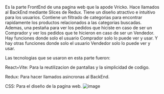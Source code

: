 Es la parte FrontEnd de una pagina web que la apode Vricko. Hace llamados al BackEnd mediante Slices de Redux. Tiene un diseño atractivo e intuitivo para los usuarios.
Contiene un filtrado de categorias para encontrar rapidamente los productos relacionados a las categorias buscadas. 
Ademas, una pestaña para ver los pedidos que hiciste en caso de ser un Comprador y ver los pedidos que te hicieron en caso de ser un Vendedor.
Hay funciones donde solo el usuario Comprador solo lo puede ver y usar. Y hay otras funciones donde solo el usuario Vendedor solo lo puede ver y usar.

Las tecnologias que se usaron en esta parte fueron:

React+Vite: Para la reutilizacion de pantallas y la simplicidad de codigo. 

Redux: Para hacer llamados asincronas al BackEnd.

CSS: Para el diseño de la pagina web.
![image](https://github.com/user-attachments/assets/aaa43abf-fba4-4683-83c6-df7e47382474)
